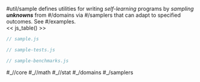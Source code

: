 #util/sample defines utilities for writing _self-learning_ programs by _sampling_ ___unknowns___ from #/domains via #/samplers that can adapt to specified outcomes. See #/examples.  
<< js_table() >>

```js_removed:sample.js
// sample.js
```

```js_removed:sample-tests.js
// sample-tests.js
```

```js_removed:sample-benchmarks.js
// sample-benchmarks.js
```

<p> #_//core #_//math #_//stat #_/domains #_/samplers